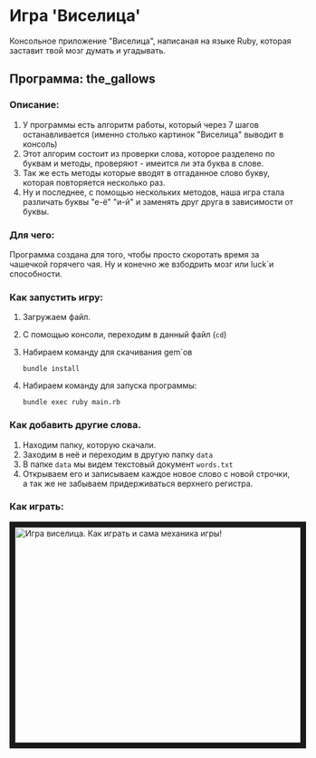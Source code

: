# Игра 'Виселица'
Консольное приложение "Виселица", написаная на языке Ruby, которая заставит твой мозг думать и угадывать.
## Программа: the_gallows

### Описание:
1. У программы есть алгоритм работы, который через 7 шагов останавливается (именно столько картинок "Виселица" выводит в консоль)
2. Этот алгорим состоит из проверки слова, которое разделено по буквам и методы, проверяют - имеится ли эта буква в слове.
3. Так же есть методы которые вводят в отгаданное слово букву, которая повторяется несколько раз.
4. Ну и последнее, с помощью нескольких методов, наша игра стала различать буквы "е-ё" "и-й" и заменять друг друга в зависимости от буквы.

### Для чего:
Программа создана для того, чтобы просто скоротать время за чашечкой горячего чая. Ну и конечно же взбодрить мозг или luck`и способности.


### Как запустить игру:
1. Загружаем файл.
3. С помощью консоли, переходим в данный файл (```cd```)
4. Набираем команду для скачивания gem`ов 

       bundle install
      
5. Набираем команду для запуска программы:

       bundle exec ruby main.rb
      
### Как добавить другие слова.
1. Находим папку, которую скачали.
2. Заходим в неё и переходим в другую папку ```data```
3. В папке ```data``` мы видем текстовый документ ```words.txt```
4. Открываем его и записываем каждое новое слово с новой строчки, а так же не забываем придерживаться верхнего регистра.

### Как играть:

<a href="http://www.youtube.com/watch?feature=player_embedded&v=0GBlzUxoqGA" target="_blank"><img src="http://img.youtube.com/vi/0GBlzUxoqGA/0.jpg" 
alt="Игра виселица. Как играть и сама механика игры! " width="540" height="380" border="10" /></a>
